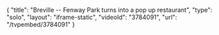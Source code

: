 {
    "title": "Breville -- Fenway Park turns into a pop up restaurant",
    "type": "solo",
    "layout": "iframe-static",
    "videoId": "3784091",
    "url": "\/tvpembed\/3784091"
}